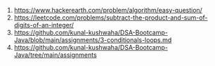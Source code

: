 1. https://www.hackerearth.com/problem/algorithm/easy-question/
2. https://leetcode.com/problems/subtract-the-product-and-sum-of-digits-of-an-integer/
3. https://github.com/kunal-kushwaha/DSA-Bootcamp-Java/blob/main/assignments/3-conditionals-loops.md
4. https://github.com/kunal-kushwaha/DSA-Bootcamp-Java/tree/main/assignments

